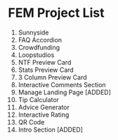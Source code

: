 # FEM Project List

1. Sunnyside
2. FAQ Accordion
3. Crowdfunding
4. Loopstudios
5. NTF Preview Card
6. Stats Preview Card
7. 3 Column Preview Card
8. Interactive Comments Section
9. Manage Landing Page [ADDED]
10. Tip Calculator
11. Advice Generator
12. Interactive Rating
13. QR Code
14. Intro Section [ADDED]